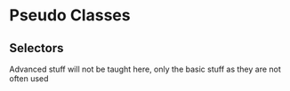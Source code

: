 # Pseudo Classes

## Selectors

Advanced stuff will not be taught here, only the basic stuff as they are not often used